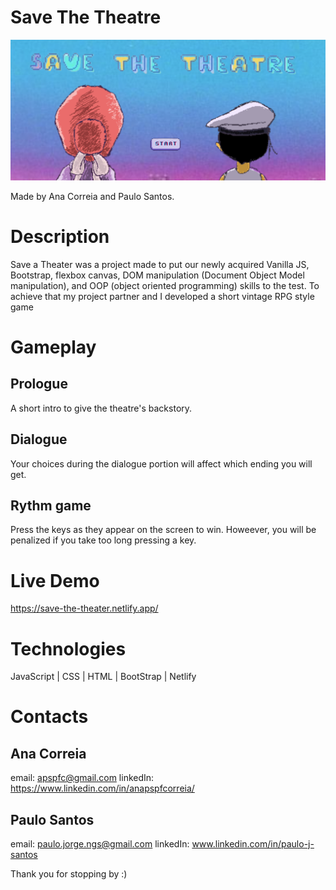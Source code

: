 # Save The Theatre

<img src="/DocumentationScreen.png" alt="Save the Theater" />

Made by Ana Correia and Paulo Santos.

# Description
Save a Theater was a project made to put our newly acquired Vanilla JS, Bootstrap, flexbox
canvas, DOM manipulation (Document Object Model manipulation), and OOP 
(object oriented programming) skills to the test. 
To achieve that my project partner and I developed a short vintage RPG style game



# Gameplay
## Prologue
A short intro to give the theatre's backstory.

## Dialogue
Your choices during the dialogue portion will affect which ending you will get.

## Rythm game
Press the keys as they appear on the screen to win. Howeever, you will be penalized if you take too long pressing a key.

# Live Demo
https://save-the-theater.netlify.app/


# Technologies
JavaScript | CSS | HTML | BootStrap | Netlify

# Contacts
## Ana Correia
email: apspfc@gmail.com
linkedIn: https://www.linkedin.com/in/anapspfcorreia/

## Paulo Santos
email: paulo.jorge.ngs@gmail.com
linkedIn: www.linkedin.com/in/paulo-j-santos



Thank you for stopping by :)
